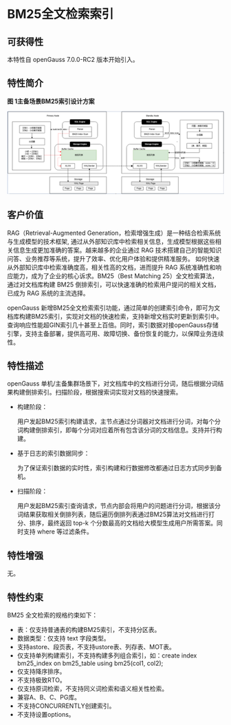 # BM25全文检索索引

## 可获得性<a name="section15406143204715"></a>

本特性自 openGauss 7.0.0-RC2 版本开始引入。

## 特性简介<a name="section740615433477"></a>
**图 1主备场景BM25索引设计方案**  <a name="fig114741818101675"></a>

![](figures/BM25.png)

## 客户价值<a name="section13406743164715"></a>
RAG（Retrieval-Augmented Generation，检索增强生成）是一种结合检索系统与生成模型的技术框架, 通过从外部知识库中检索相关信息，生成模型根据这些相关信息生成更加准确的答案。越来越多的企业通过 RAG 技术搭建自己的智能知识问答、业务推荐等系统，提升了效率、优化用户体验和提供精准服务。
如何快速从外部知识库中检索准确度高，相关性高的文档，进而提升 RAG 系统准确性和响应能力，成为了企业的核心诉求。BM25（Best Matching 25）全文检索算法，通过对文档库构建 BM25 倒排索引，可以快速准确的检索用户提问的相关文档，已成为 RAG 系统的主流选择。

openGauss 新增BM25全文检索索引功能，通过简单的创建索引命令，即可为文档库构建BM25索引，实现对文档的快速检索，支持新增文档实时更新到索引中。查询响应性能超GIN索引几十甚至上百倍。同时，索引数据对接openGauss存储引擎，支持主备部署，提供高可用、故障切换、备份恢复的能力，以保障业务连续性。
## 特性描述<a name="section16406154310471"></a>
openGauss 单机/主备集群场景下，对文档库中的文档进行分词，随后根据分词结果构建倒排索引。扫描阶段，根据搜索词实现对文档的快速搜索。

- 构建阶段：

    用户发起BM25索引构建请求，主节点通过分词器对文档进行分词，对每个分词构建倒排索引，即每个分词对应着所有包含该分词的文档信息。支持并行构建。
- 基于日志的索引数据同步：
    
    为了保证索引数据的实时性，索引构建和行数据修改都通过日志方式同步到备机。
- 扫描阶段：

    用户发起BM25索引查询请求，节点内部会将用户的问题进行分词，根据该分词结果获取相关倒排列表，随后遍历倒排列表通过BM25算法对文档进行打分、排序，最终返回 top-k 个分数最高的文档给大模型生成用户所需答案。同时支持 where 等过滤条件。
## 特性增强<a name="section1340684315478"></a>

无。

## 特性约束<a name="section06531946143616"></a>

BM25 全文检索的规格约束如下：
- 表：仅支持普通表的构建BM25索引，不支持分区表。
- 数据类型：仅支持 text 字段类型。
- 支持astore、段页表，不支持ustore表、列存表、MOT表。
- 仅支持单列构建索引，不支持构建多列组合索引，如：create index bm25_index on bm25_table using bm25(col1, col2);
- 仅支持降序排序。
- 不支持极致RTO。
- 仅支持原词检索，不支持同义词检索和语义相关性检索。
- 兼容A、B、C、PG库。
- 不支持CONCURRENTLY创建索引。
- 不支持设置options。